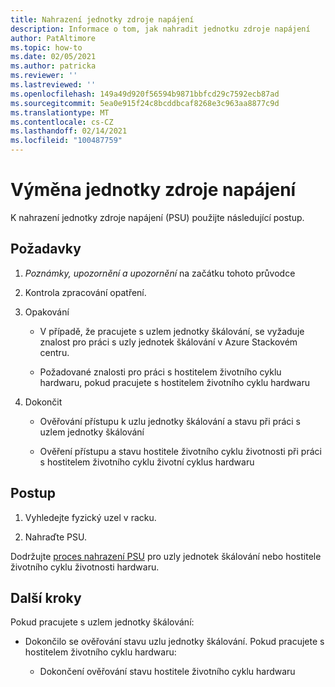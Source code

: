 ```yaml
---
title: Nahrazení jednotky zdroje napájení
description: Informace o tom, jak nahradit jednotku zdroje napájení
author: PatAltimore
ms.topic: how-to
ms.date: 02/05/2021
ms.author: patricka
ms.reviewer: ''
ms.lastreviewed: ''
ms.openlocfilehash: 149a49d920f56594b9871bbfcd29c7592ecb87ad
ms.sourcegitcommit: 5ea0e915f24c8bcddbcaf8268e3c963aa8877c9d
ms.translationtype: MT
ms.contentlocale: cs-CZ
ms.lasthandoff: 02/14/2021
ms.locfileid: "100487759"
---
```

# <a name="replacing-a-power-supply-unit"></a>Výměna jednotky zdroje napájení

K nahrazení jednotky zdroje napájení (PSU) použijte následující postup.

## <a name="prerequisites"></a>Požadavky

1.  *Poznámky, upozornění a upozornění* na začátku tohoto průvodce

2.  Kontrola zpracování opatření.

3.  Opakování

    -   V případě, že pracujete s uzlem jednotky škálování, se vyžaduje znalost pro práci s uzly jednotek škálování v Azure Stackovém centru.

    -   Požadované znalosti pro práci s hostitelem životního cyklu hardwaru, pokud pracujete s hostitelem životního cyklu hardwaru

4.  Dokončit

    -   Ověřování přístupu k uzlu jednotky škálování a stavu při práci s uzlem jednotky škálování

    -   Ověření přístupu a stavu hostitele životního cyklu životnosti při práci s hostitelem životního cyklu životní cyklus hardwaru

## <a name="steps"></a>Postup

1.  Vyhledejte fyzický uzel v racku.

2.  Nahraďte PSU.

Dodržujte [proces nahrazení PSU](https://www.dell.com/support/manuals/us/en/04/poweredge-r640/per640_ism_pub/dell-emc-poweredge-r640-overview?guid=guid-f39be9ba-158c-45e3-b8b1-f07bb750d6d4) pro uzly jednotek škálování nebo hostitele životního cyklu životnosti hardwaru.

## <a name="next-steps"></a>Další kroky

Pokud pracujete s uzlem jednotky škálování:

-   Dokončilo se ověřování stavu uzlu jednotky škálování. Pokud pracujete s hostitelem životního cyklu hardwaru:

    -   Dokončení ověřování stavu hostitele životního cyklu hardwaru
    
